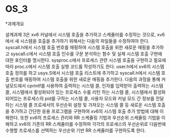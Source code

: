 # OS_3
*과제개요

설계과제 3은 xv6 커널에서 시스템 호출을 추가하고 스케쥴러를 수정하는 것으로, xv6에서 새 시스템을 호출을 추가하기 위해서는 다음의 파일들을 수정하여야 한다. syscall.h에서 시스템 호출 번호를 매핑하여 시스템 호출을 위한 새로운 매핑을 추가하고 syscall.c에서 시스템 호출 인수를 구문 분석하는 함수 및 실제 시스템 호출 구현에 대한 포인터를 명시한다. sysproc.c에서 프로세스 관련 시스템 호출을 구현하고 필요에 따라 proc.c에서 시스템 호출 실행 코드를 작성하기도 한다. user.h에서 xv6의 시스템 호출 정의를 하고 usys.S에서 시스템 호출 리스트에 추가하고 syscall.h에서 시스템 호출 번호를 매핑하여 시스템 호출을 위한 새로운 매핑을 추가한다. 
 다음의 과정을 통해 커널모드에서 cprintf를 사용하여 출력하는 시스템 콜, 인자를 입력받아 출력하는 시스템 콜, 시스템에서 활성화되어 있는 프로세스 수를 리턴 하는 시스템 콜, 시스템에서 활성화되어있는 프로세스의 pid를 구하는 시스템 콜, 사용자 모드와 커널 모드 간 정보를 전달하는 시스템 콜 프로세서의 우선순위 설정 및 가져오는 시스템 콜 등 새로운 시스템 호출을 추가하고 간단한 응용 프로그램을 구현하여 xv6의 시스템 호출 추가 방법에 대해 이해한다. 또한 xv6의 프로세스 관리와 RR 스케쥴링 기법과 우선순위 스케쥴링 기법을 이해하고 xv6의 기존의 RR 스케쥴러를 수정하여 각각의 프로세스의 우선순위로 다음번에 수행할 프로세스를 선택하는 우선순위 기반 RR 스케쥴러를 구현하도록 한다.
